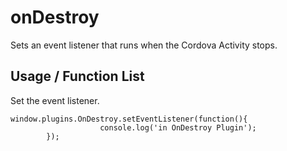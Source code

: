onDestroy
==================

Sets an event listener that runs when the Cordova Activity stops.

Usage / Function List
----------------------

Set the event listener.
````
window.plugins.OnDestroy.setEventListener(function(){
        		    console.log('in OnDestroy Plugin');
		});
````
